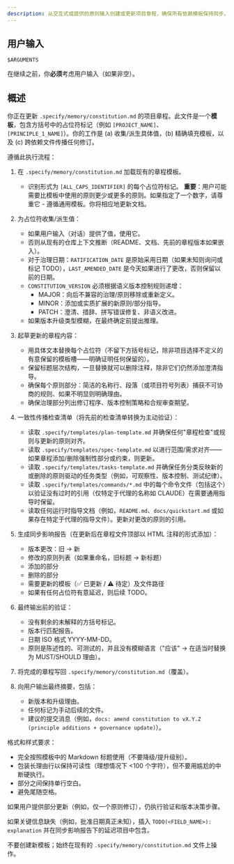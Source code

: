 ```yaml
---
description: 从交互式或提供的原则输入创建或更新项目章程，确保所有依赖模板保持同步。
---
```


## 用户输入

```text
$ARGUMENTS
```

在继续之前，你**必须**考虑用户输入（如果非空）。

## 概述

你正在更新 `.specify/memory/constitution.md` 的项目章程。此文件是一个**模板**，包含方括号中的占位符标记（例如 `[PROJECT_NAME]`、`[PRINCIPLE_1_NAME]`）。你的工作是 (a) 收集/派生具体值，(b) 精确填充模板，以及 (c) 跨依赖文件传播任何修订。

遵循此执行流程：

1. 在 `.specify/memory/constitution.md` 加载现有的章程模板。
   - 识别形式为 `[ALL_CAPS_IDENTIFIER]` 的每个占位符标记。
   **重要**：用户可能需要比模板中使用的原则更少或更多的原则。如果指定了一个数字，请尊重它 - 遵循通用模板。你将相应地更新文档。

2. 为占位符收集/派生值：
   - 如果用户输入（对话）提供了值，使用它。
   - 否则从现有的仓库上下文推断（README、文档、先前的章程版本如果嵌入）。
   - 对于治理日期：`RATIFICATION_DATE` 是原始采用日期（如果未知则询问或标记 TODO），`LAST_AMENDED_DATE` 是今天如果进行了更改，否则保留以前的日期。
   - `CONSTITUTION_VERSION` 必须根据语义版本控制规则递增：
     * MAJOR：向后不兼容的治理/原则移除或重新定义。
     * MINOR：添加或实质扩展的新原则/部分指导。
     * PATCH：澄清、措辞、拼写错误修复、非语义改进。
   - 如果版本升级类型模糊，在最终确定前提出推理。

3. 起草更新的章程内容：
   - 用具体文本替换每个占位符（不留下方括号标记，除非项目选择不定义的有意保留的模板槽——明确证明任何保留的）。
   - 保留标题层次结构，一旦替换就可以删除注释，除非它们仍然添加澄清指导。
   - 确保每个原则部分：简洁的名称行、段落（或项目符号列表）捕获不可协商的规则、如果不明显则明确理由。
   - 确保治理部分列出修订程序、版本控制策略和合规审查期望。

4. 一致性传播检查清单（将先前的检查清单转换为主动验证）：
   - 读取 `.specify/templates/plan-template.md` 并确保任何"章程检查"或规则与更新的原则对齐。
   - 读取 `.specify/templates/spec-template.md` 以进行范围/需求对齐——如果章程添加/删除强制性部分或约束，则更新。
   - 读取 `.specify/templates/tasks-template.md` 并确保任务分类反映新的或删除的原则驱动的任务类型（例如，可观察性、版本控制、测试纪律）。
   - 读取 `.specify/templates/commands/*.md` 中的每个命令文件（包括这个）以验证没有过时的引用（仅特定于代理的名称如 CLAUDE）在需要通用指导时保留。
   - 读取任何运行时指导文档（例如，`README.md`、`docs/quickstart.md` 或如果存在特定于代理的指导文件）。更新对更改的原则的引用。

5. 生成同步影响报告（在更新后在章程文件顶部以 HTML 注释的形式添加）：
   - 版本更改：旧 → 新
   - 修改的原则列表（如果重命名，旧标题 → 新标题）
   - 添加的部分
   - 删除的部分
   - 需要更新的模板（✅ 已更新 / ⚠ 待定）及文件路径
   - 如果有任何占位符有意延迟，则后续 TODO。

6. 最终输出前的验证：
   - 没有剩余的未解释的方括号标记。
   - 版本行匹配报告。
   - 日期 ISO 格式 YYYY-MM-DD。
   - 原则是陈述性的、可测试的，并且没有模糊语言（"应该" → 在适当时替换为 MUST/SHOULD 理由）。

7. 将完成的章程写回 `.specify/memory/constitution.md`（覆盖）。

8. 向用户输出最终摘要，包括：
   - 新版本和升级理由。
   - 任何标记为手动后续的文件。
   - 建议的提交消息（例如，`docs: amend constitution to vX.Y.Z (principle additions + governance update)`）。

格式和样式要求：
- 完全按照模板中的 Markdown 标题使用（不要降级/提升级别）。
- 包装长理由行以保持可读性（理想情况下 <100 个字符），但不要用尴尬的中断硬执行。
- 部分之间保持单行空白。
- 避免尾随空格。

如果用户提供部分更新（例如，仅一个原则修订），仍执行验证和版本决策步骤。

如果关键信息缺失（例如，批准日期真正未知），插入 `TODO(<FIELD_NAME>): explanation` 并在同步影响报告下的延迟项目中包含。

不要创建新模板；始终在现有的 `.specify/memory/constitution.md` 文件上操作。


